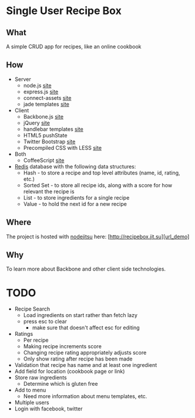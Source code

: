 # Single User Recipe Box

## What
A simple CRUD app for recipes, like an online cookbook

## How
* Server
  * node.js [site][url_node]
  * express.js [site][url_express]
  * connect-assets [site][url_connect-assets]
  * jade templates [site][url_jade]
* Client
  * Backbone.js [site][url_backbone]
  * jQuery [site][url_jquery]
  * handlebar templates [site][url_handlebars]
  * HTML5 pushState
  * Twitter Bootstrap [site][url_bootstrap]
  * Precompiled CSS with LESS [site][url_less]
* Both
  * CoffeeScript [site][url_coffeescript]
* [Redis][url_redis] database with the following data structures:
  * Hash - to store a recipe and top level attributes (name, id, rating, etc.)
  * Sorted Set - to store all recipe ids, along with a score for how relevant the recipe is
  * List - to store ingredients for a single recipe
  * Value - to hold the next id for a new recipe

## Where
The project is hosted with [nodejitsu][url_nodejitsu] here:
[http://recipebox.jit.su][url_demo]

## Why
To learn more about Backbone and other client side technologies.

# TODO
* Recipe Search
  * Load ingredients on start rather than fetch lazy
  * press esc to clear
    * make sure that doesn't affect esc for editing
* Ratings
  * Per recipe
  * Making recipe increments score
  * Changing recipe rating appropriately adjusts score
  * Only show rating after recipe has been made
* Validation that recipe has name and at least one ingredient
* Add field for location (cookbook page or link)
* Store raw ingredients
  * Determine which is gluten free
* Add to menu
  * Need more information about menu templates, etc.
* Multiple users
* Login with facebook, twitter

[url_node]: http://www.nodejs.org
[url_express]: http://www.expressjs.com
[url_connect-assets]: https://github.com/TrevorBurnham/connect-assets
[url_jade]: http://jade-lang.com/
[url_backbone]: http://www.backbonejs.org
[url_jquery]: http://www.jquery.com
[url_handlebars]: http://handlebarsjs.com/
[url_bootstrap]: http://twitter.github.com/bootstrap
[url_less]: http://lesscss.org
[url_coffeescript]: http://www.coffeescript.org
[url_redis]: http://redis.io
[url_nodejitsu]: http://www.nodejitsu.com
[url_demo]: http://recipebox.jit.su
